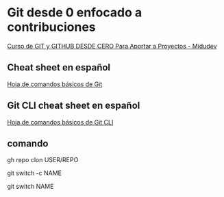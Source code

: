 # Git desde 0 enfocado a contribuciones

[Curso de GIT y GITHUB DESDE CERO Para Aportar a Proyectos - Midudev](https://youtu.be/niPExbK8lSw?si=xHWrcET1AS7UyJ03)

## Cheat sheet en español

[Hoja de comandos básicos de Git](/[ESPAÑOL]Git-Cheat-Sheet.md)

## Git CLI cheat sheet en español

[Hoja de comandos básicos de Git CLI](/[ESPAÑOL]-CLI/README.md)

## comando 

gh repo clon USER/REPO

git switch -c NAME 

git switch NAME 


